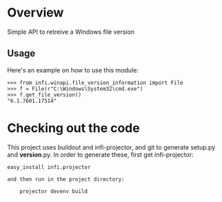 Overview
========

Simple API to retreive a Windows file version

Usage
-----

Here's an example on how to use this module:

    >>> from infi.winapi.file_version_information import File
    >>> f = File(r"C:\Windows\System32\cmd.exe")
    >>> f.get_file_version()
    "6.1.7601.17514"

Checking out the code
=====================

This project uses buildout and infi-projector, and git to generate setup.py and __version__.py.
In order to generate these, first get infi-projector:

    easy_install infi.projector

    and then run in the project directory:

        projector devenv build
